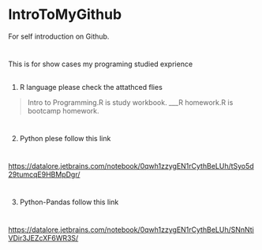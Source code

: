 # IntroToMyGithub
For self introduction on Github. 
#
This is for show cases my programing studied exprience
##
1. R language please check the attathced flies 
  >Intro to Programming.R is study workbook.
  ___R homework.R is bootcamp homework.
#
2. Python plese follow this link
#
https://datalore.jetbrains.com/notebook/0qwh1zzygEN1rCythBeLUh/tSyo5d29tumcqE9HBMpDgr/
#
3. Python-Pandas follow this link
#
https://datalore.jetbrains.com/notebook/0qwh1zzygEN1rCythBeLUh/SNnNtiVDir3JEZcXF6WR3S/
